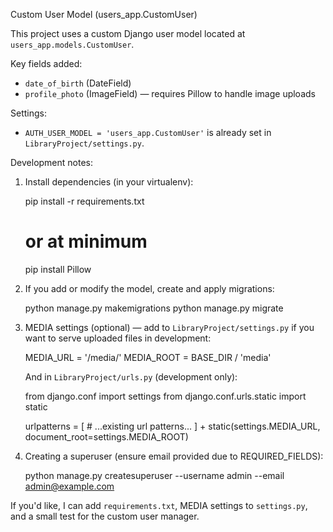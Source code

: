 Custom User Model (users_app.CustomUser)

This project uses a custom Django user model located at `users_app.models.CustomUser`.

Key fields added:
- `date_of_birth` (DateField)
- `profile_photo` (ImageField) — requires Pillow to handle image uploads

Settings:
- `AUTH_USER_MODEL = 'users_app.CustomUser'` is already set in `LibraryProject/settings.py`.

Development notes:
1. Install dependencies (in your virtualenv):

   pip install -r requirements.txt
   # or at minimum
   pip install Pillow

2. If you add or modify the model, create and apply migrations:

   python manage.py makemigrations
   python manage.py migrate

3. MEDIA settings (optional) — add to `LibraryProject/settings.py` if you want to serve uploaded files in development:

   MEDIA_URL = '/media/'
   MEDIA_ROOT = BASE_DIR / 'media'

   And in `LibraryProject/urls.py` (development only):

   from django.conf import settings
   from django.conf.urls.static import static

   urlpatterns = [
       # ...existing url patterns...
   ] + static(settings.MEDIA_URL, document_root=settings.MEDIA_ROOT)

4. Creating a superuser (ensure email provided due to REQUIRED_FIELDS):

   python manage.py createsuperuser --username admin --email admin@example.com

If you'd like, I can add `requirements.txt`, MEDIA settings to `settings.py`, and a small test for the custom user manager.
